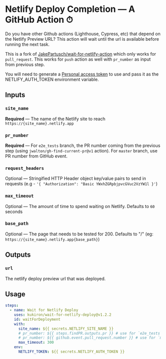 # Netlify Deploy Completion — A GitHub Action ⏱

Do you have other Github actions (Lighthouse, Cypress, etc) that depend on the Netlify Preview URL? This action will wait until the url is available before running the next task.

This is a fork of [JakePartusch/wait-for-netlify-action](https://github.com/JakePartusch/wait-for-netlify-action) which only works for `pull_request`. This works for `push` action as well with `pr_number` as input from previous step.

You will need to generate a [Personal access token](https://app.netlify.com/user/applications/personal) to use and pass it as the NETLIFY_AUTH_TOKEN environment variable.

## Inputs

### `site_name`

**Required** — The name of the Netlify site to reach `https://{site_name}.netlify.app`

### `pr_number`

**Required** — For `e2e_tests` branch, the PR number coming from the previous step (using `jwalton/gh-find-current-pr@v1` action).
For `master` branch, use PR number from GitHub event.

### `request_headers`

Optional — Stringified HTTP Header object key/value pairs to send in requests (e.g - `'{ "Authorization": "Basic YWxhZGRpbjpvcGVuc2VzYW1l }'`)

### `max_timeout`

Optional — The amount of time to spend waiting on Netlify. Defaults to `60` seconds

### `base_path`

Optional — The page that needs to be tested for 200. Defaults to "/" (eg: `https://{site_name}.netlify.app{base_path}`)

## Outputs

### `url`

The netlify deploy preview url that was deployed.

## Usage

```yaml
steps:
  - name: Wait for Netlify Deploy
    uses: kukiron/wait-for-netlify-deploy@v1.2.2
    id: waitForDeployment
    with:
      site_name: ${{ secrets.NETLIFY_SITE_NAME }}
      # pr_number: ${{ steps.findPR.outputs.pr }} # use for `e2e_tests` branch
      # pr_number: ${{ github.event.pull_request.number }} # use for `master` branch
      max_timeout: 300
    env:
      NETLIFY_TOKEN: ${{ secrets.NETLIFY_AUTH_TOKEN }}
```
